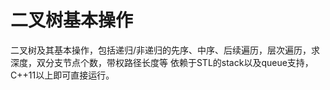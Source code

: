 # 二叉树基本操作
二叉树及其基本操作，包括递归/非递归的先序、中序、后续遍历，层次遍历，求深度，双分支节点个数，带权路径长度等
依赖于STL的stack以及queue支持，C++11以上即可直接运行。
